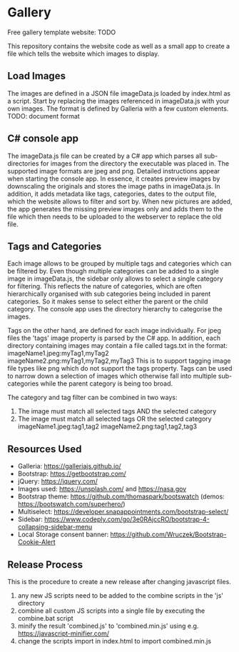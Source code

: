 # Gallery

Free gallery template website: TODO

This repository contains the website code as well as a small app to create a file which tells the website which images to display.

## Load Images
The images are defined in a JSON file imageData.js loaded by index.html as a script.
Start by replacing the images referenced in imageData.js with your own images. The format is defined by Galleria with a few custom elements.
TODO: document format
	
## C# console app
The imageData.js file can be created by a C# app which parses all sub-directories for images from the directory the executable was placed in.
The supported image formats are jpeg and png. 
Detailed instructions appear when starting the console app.
In essence, it creates preview images by downscaling the originals and stores the image paths in imageData.js. 
In addition, it adds metadata like tags, categories, dates to the output file, which the website allows to filter and sort by.
When new pictures are added, the app generates the missing preview images only and adds them to the file which then needs to be uploaded to the webserver to replace the old file.

## Tags and Categories
Each image allows to be grouped by multiple tags and categories which can be filtered by.
Even though multiple categories can be added to a single image in imageData.js, the sidebar only allows to select a single category for filtering.
This reflects the nature of categories, which are often hierarchically organised with sub categories being included in parent categories. So it makes sense to select either the parent or the child category.
The console app uses the directory hierarchy to categorise the images.

Tags on the other hand, are defined for each image individually. For jpeg files the 'tags' image property is parsed by the C# app. 
In addition, each directory containing images may contain a file called tags.txt in the format:
imageName1.jpeg:myTag1,myTag2
imageName2.png:myTag1,myTag2,myTag3
This is to support tagging image file types like png which do not support the tags property.
Tags can be used to narrow down a selection of images which otherwise fall into multiple sub-categories while the parent category is being too broad.

The category and tag filter can be combined in two ways:
1. The image must match all selected tags AND the selected category
2. The image must match all selected tags OR the selected category
imageName1.jpeg:tag1,tag2
imageName2.png:tag1,tag2,tag3

## Resources Used
- Galleria: https://galleriajs.github.io/
- Bootstrap: https://getbootstrap.com/
- jQuery: https://jquery.com/
- Images used: https://unsplash.com/ and https://nasa.gov
- Bootstrap theme: https://github.com/thomaspark/bootswatch (demos: https://bootswatch.com/superhero/)
- Multiselect: https://developer.snapappointments.com/bootstrap-select/
- Sidebar: https://www.codeply.com/go/3e0RAjccRO/bootstrap-4-collapsing-sidebar-menu
- Local Storage consent banner: https://github.com/Wruczek/Bootstrap-Cookie-Alert
	

## Release Process
This is the procedure to create a new release after changing javascript files.

1. any new JS scripts need to be added to the combine scripts in the 'js' directory
2. combine all custom JS scripts into a single file by executing the combine.bat script
3. minify the result 'combined.js' to 'combined.min.js' using e.g. https://javascript-minifier.com/
4. change the scripts import in index.html to import combined.min.js
